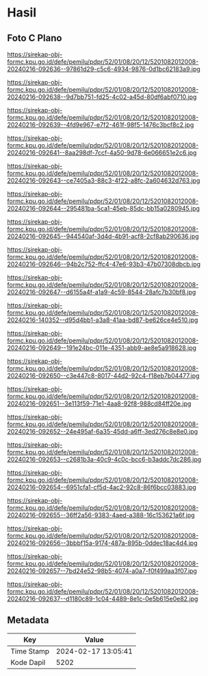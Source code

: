 # Hasil

## Foto C Plano

https://sirekap-obj-formc.kpu.go.id/defe/pemilu/pdpr/52/01/08/20/12/5201082012008-20240216-092636--97861d29-c5c6-4934-9876-0d1bc62183a9.jpg

https://sirekap-obj-formc.kpu.go.id/defe/pemilu/pdpr/52/01/08/20/12/5201082012008-20240216-092638--9d7bb751-fd25-4c02-a45d-80df6abf0710.jpg

https://sirekap-obj-formc.kpu.go.id/defe/pemilu/pdpr/52/01/08/20/12/5201082012008-20240216-092639--4fd9e967-e7f2-461f-98f5-1476c3bcf8c2.jpg

https://sirekap-obj-formc.kpu.go.id/defe/pemilu/pdpr/52/01/08/20/12/5201082012008-20240216-092641--8aa298df-7ccf-4a50-9d78-6e066651e2c6.jpg

https://sirekap-obj-formc.kpu.go.id/defe/pemilu/pdpr/52/01/08/20/12/5201082012008-20240216-092643--ce7405a3-88c3-4f22-a8fc-2a604632d763.jpg

https://sirekap-obj-formc.kpu.go.id/defe/pemilu/pdpr/52/01/08/20/12/5201082012008-20240216-092644--295481ba-5ca1-45eb-85dc-bb15a0280945.jpg

https://sirekap-obj-formc.kpu.go.id/defe/pemilu/pdpr/52/01/08/20/12/5201082012008-20240216-092645--944540af-3d4d-4b91-acf8-2cf8ab290636.jpg

https://sirekap-obj-formc.kpu.go.id/defe/pemilu/pdpr/52/01/08/20/12/5201082012008-20240216-092646--94b2c752-ffc4-47e6-93b3-47b07308dbcb.jpg

https://sirekap-obj-formc.kpu.go.id/defe/pemilu/pdpr/52/01/08/20/12/5201082012008-20240216-092647--d6155a4f-a1a9-4c59-8544-28afc7b30bf8.jpg

https://sirekap-obj-formc.kpu.go.id/defe/pemilu/pdpr/52/01/08/20/12/5201082012008-20240216-140352--d95d4bb1-a3a8-41aa-bd87-be626ce4e510.jpg

https://sirekap-obj-formc.kpu.go.id/defe/pemilu/pdpr/52/01/08/20/12/5201082012008-20240216-092649--191e24bc-011e-4351-abb9-ae8e5a918628.jpg

https://sirekap-obj-formc.kpu.go.id/defe/pemilu/pdpr/52/01/08/20/12/5201082012008-20240216-092650--c3e447c8-8017-44d2-92c4-f18eb7b04477.jpg

https://sirekap-obj-formc.kpu.go.id/defe/pemilu/pdpr/52/01/08/20/12/5201082012008-20240216-092651--3e113f59-71e1-4aa8-92f8-988cd84ff20e.jpg

https://sirekap-obj-formc.kpu.go.id/defe/pemilu/pdpr/52/01/08/20/12/5201082012008-20240216-092652--24e495af-6a35-45dd-a6ff-3ed276c8e8e0.jpg

https://sirekap-obj-formc.kpu.go.id/defe/pemilu/pdpr/52/01/08/20/12/5201082012008-20240216-092653--c2681b3a-40c9-4c0c-bcc6-b3addc7dc286.jpg

https://sirekap-obj-formc.kpu.go.id/defe/pemilu/pdpr/52/01/08/20/12/5201082012008-20240216-092654--6951cfa1-cf5d-4ac2-92c8-86f6bcc03883.jpg

https://sirekap-obj-formc.kpu.go.id/defe/pemilu/pdpr/52/01/08/20/12/5201082012008-20240216-092655--36ff2a56-9383-4aed-a388-16c153621a6f.jpg

https://sirekap-obj-formc.kpu.go.id/defe/pemilu/pdpr/52/01/08/20/12/5201082012008-20240216-092656--3bbbf15a-9174-487a-895b-0ddec18ac4d4.jpg

https://sirekap-obj-formc.kpu.go.id/defe/pemilu/pdpr/52/01/08/20/12/5201082012008-20240216-092657--7bd24e52-98b5-4074-a0a7-f0f499aa3f07.jpg

https://sirekap-obj-formc.kpu.go.id/defe/pemilu/pdpr/52/01/08/20/12/5201082012008-20240216-092637--d1180c89-1c04-4489-8e1c-0e5b615e0e82.jpg


## Metadata

| Key        | Value               |
| ---------- | ------------------- |
| Time Stamp | 2024-02-17 13:05:41 |
| Kode Dapil | 5202                |



